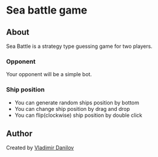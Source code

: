 # Sea battle game #

## About ##

Sea Battle is a strategy type guessing game for two players.

### Opponent  ###

Your opponent will be a simple bot.

### Ship position  ###

* You can generate random ships position by bottom
* You can change ship position by drag and drop  
* You can flip(clockwise) ship position by double click
 
## Author ###  

Created by [Vladimir Danilov](https://github.com/danilovl)
